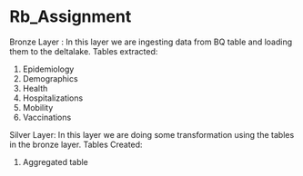 # Rb_Assignment
Bronze Layer : In this layer we are ingesting data from BQ table and loading them to the deltalake.
Tables extracted:
1. 	Epidemiology
2. 	Demographics
3. 	Health
4. 	Hospitalizations
5. 	Mobility
6. 	Vaccinations

Silver Layer: In this layer we are doing some transformation using the tables in the bronze layer.
Tables Created:
1. Aggregated table
